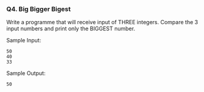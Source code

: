 ### Q4. Big Bigger Bigest

Write a programme that will receive input of THREE integers. Compare the 3 input numbers and print only the BIGGEST number.

Sample Input:

```
50
40
33
```

Sample Output:

```
50
```
